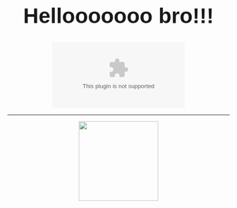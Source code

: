 <div align = "center">
  <h1 style = "border-bottom: none; font-family: Arial, sans-serif; font-size: 48px;"><strong>Hellooooooo bro!!!</strong></h1>
</div>

<div align = "center">
  
![Typing SVG](https.readme-typing-svg.herokuapp.com?font=Fira+Code&pause=1000&color=F75C7E&width=435&lines=While+I+am+an+ordinary+college+student%2C;I+am+dedicated+to+mastering+the+syntax%2C;usage%2C+and+style+of+code+in+every+project.;It+is+my+hope+that+each+project+I+create;proves+to+be+useful+and+beneficial+to+you%2C;and+that+I+can+contribute+a+faint+glimmer;of+light+to+the+world.;Becoming+an+excellent+architect;has+always+been+my+aspiration%2C;and+I+hope+you+also+become+the+person;you+strive+to+be.)

</div>

---

<div align = "center">
<img height="180em" src="https://github-readme-stats.vercel.app/api/top-langs/?username=eldricarlo&layout=compact&langs_count=8&theme=dark"/>
</div>

